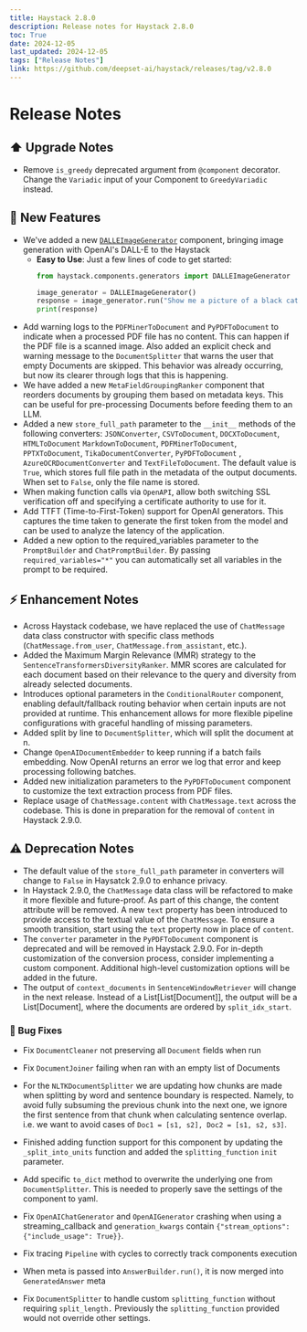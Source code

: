```yaml
---
title: Haystack 2.8.0
description: Release notes for Haystack 2.8.0
toc: True
date: 2024-12-05
last_updated: 2024-12-05
tags: ["Release Notes"]
link: https://github.com/deepset-ai/haystack/releases/tag/v2.8.0
---
```


# Release Notes

## ⬆️  Upgrade Notes

-   Remove `is_greedy` deprecated argument from `@component` decorator. Change the `Variadic` input of your Component to `GreedyVariadic` instead.

## 🚀 New Features

-   We've added a new [`DALLEImageGenerator`](https://docs.haystack.deepset.ai/docs/dalleimagegenerator) component, bringing image generation with OpenAI's DALL-E to the Haystack
    -   **Easy to Use**: Just a few lines of code to get started:  
        ```python 
        from haystack.components.generators import DALLEImageGenerator 
        
        image_generator = DALLEImageGenerator() 
        response = image_generator.run("Show me a picture of a black cat.") 
        print(response) 
        ```
-   Add warning logs to the `PDFMinerToDocument` and `PyPDFToDocument` to indicate when a processed PDF file has no content. This can happen if the PDF file is a scanned image. Also added an explicit check and warning message to the `DocumentSplitter` that warns the user that empty Documents are skipped. This behavior was already occurring, but now its clearer through logs that this is happening.
-   We have added a new `MetaFieldGroupingRanker` component that reorders documents by grouping them based on metadata keys. This can be useful for pre-processing Documents before feeding them to an LLM.
-   Added a new `store_full_path` parameter to the `__init__` methods of the following converters:
`JSONConverter`, `CSVToDocument`, `DOCXToDocument`, `HTMLToDocument` `MarkdownToDocument`, `PDFMinerToDocument`, `PPTXToDocument`, `TikaDocumentConverter`, `PyPDFToDocument` , `AzureOCRDocumentConverter` and `TextFileToDocument`. The default value is `True`, which stores full file path in the metadata of the output documents. When set to `False`, only the file name is stored.
-   When making function calls via `OpenAPI`, allow both switching SSL verification off and specifying a certificate authority to use for it.
-   Add TTFT (Time-to-First-Token) support for OpenAI generators. This captures the time taken to generate the first token from the model and can be used to analyze the latency of the application.
-   Added a new option to the required_variables parameter to the `PromptBuilder` and `ChatPromptBuilder`. By passing `required_variables="*"` you can automatically set all variables in the prompt to be required.


## ⚡️ Enhancement Notes

-   Across Haystack codebase, we have replaced the use of `ChatMessage` data class constructor with specific class methods (`ChatMessage.from_user`, `ChatMessage.from_assistant`, etc.).
- Added the Maximum Margin Relevance (MMR) strategy to the `SentenceTransformersDiversityRanker`. MMR scores are calculated for each document based on their relevance to the query and diversity from already selected documents.
-   Introduces optional parameters in the `ConditionalRouter` component, enabling default/fallback routing behavior when certain inputs are not provided at runtime. This enhancement allows for more flexible pipeline configurations with graceful handling of missing parameters.
-   Added split by line to `DocumentSplitter`, which will split the document at n.
-   Change `OpenAIDocumentEmbedder` to keep running if a batch fails embedding. Now OpenAI returns an error we log that error and keep processing following batches.
-   Added new initialization parameters to the `PyPDFToDocument` component to customize the text extraction process from PDF files.
-   Replace usage of `ChatMessage.content` with `ChatMessage.text` across the codebase. This is done in preparation for the removal of `content` in Haystack 2.9.0.

## ⚠️ Deprecation Notes

-   The default value of the `store_full_path` parameter in converters will change to `False` in Haysatck 2.9.0 to enhance privacy.
-   In Haystack 2.9.0, the `ChatMessage` data class will be refactored to make it more flexible and future-proof. As part of this change, the <span class="title-ref">content</span> attribute will be removed. A new `text` property has been introduced to provide access to the textual value of the `ChatMessage`. To ensure a smooth transition, start using the `text` property now in place of `content`.
-   The `converter` parameter in the `PyPDFToDocument` component is deprecated and will be removed in Haystack 2.9.0. For in-depth customization of the conversion process, consider implementing a custom component. Additional high-level customization options will be added in the future.
- The output of `context_documents` in `SentenceWindowRetriever` will change in the next release. Instead of a List[List[Document]], the output will be a List[Document], where the documents are ordered by `split_idx_start`.


### 🐛 Bug Fixes

-   Fix `DocumentCleaner` not preserving all `Document` fields when run

-   Fix `DocumentJoiner` failing when ran with an empty list of Documents

-   For the `NLTKDocumentSplitter` we are updating how chunks are made when splitting by word and sentence boundary is respected. Namely, to avoid fully subsuming the previous chunk into the next one, we ignore the first sentence from that chunk when calculating sentence overlap. i.e. we want to avoid cases of `Doc1 = [s1, s2], Doc2 = [s1, s2, s3]`.

-    Finished adding function support for this component by updating the `_split_into_units` function and added the `splitting_function` `init` parameter.

-   Add specific `to_dict` method to overwrite the underlying one from `DocumentSplitter`. This is needed to properly save the settings of the component to yaml.

-   Fix `OpenAIChatGenerator` and `OpenAIGenerator` crashing when using a <span class="title-ref">streaming_callback</span> and `generation_kwargs` contain `{"stream_options": {"include_usage": True}}`.

-   Fix tracing `Pipeline` with cycles to correctly track components execution

-   When meta is passed into `AnswerBuilder.run()`, it is now merged into `GeneratedAnswer` meta

-   Fix `DocumentSplitter` to handle custom `splitting_function` without requiring `split_length.` Previously the `splitting_function` provided would not override other settings.

